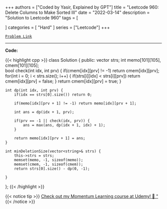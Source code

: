 
+++
authors = ["Coded by Yasir, Explained by GPT"]
title = "Leetcode 960: Delete Columns to Make Sorted III"
date = "2022-03-14"
description = "Solution to Leetcode 960"
tags = [
    
]
categories = [
    "Hard"
]
series = ["Leetcode"]
+++



[`Problem Link`](https://leetcode.com/problems/delete-columns-to-make-sorted-iii/description/)

---

**Code:**

{{< highlight cpp >}}
class Solution {
public:
    vector<string> strs;
    int memo[101][105], cmem[101][105];    
    bool check(int idx, int prv) {
        if(cmem[idx][prv] != -1) return cmem[idx][prv];
        for(int i = 0; i < strs.size(); i++) {
            if(strs[i][idx] < strs[i][prv])
                return cmem[idx][prv] = false;
        }
        return cmem[idx][prv] = true;
    }

    int dp(int idx, int prv) {
        if(idx == strs[0].size()) return 0;
        
        if(memo[idx][prv + 1] != -1) return memo[idx][prv + 1];
        
        int ans = dp(idx + 1, prv);
        
        if(prv == -1 || check(idx, prv)) {
            ans = max(ans, dp(idx + 1, idx) + 1);
        }
        
        return memo[idx][prv + 1] = ans;
    }
    
    int minDeletionSize(vector<string>& strs) {
        this->strs = strs;
        memset(memo, -1, sizeof(memo));
        memset(cmem, -1, sizeof(cmem));
        return strs[0].size() - dp(0, -1);
        
    }
};
{{< /highlight >}}


{{< notice tip >}}
[Check out my Momentum Learning course at Udemy! 🚀 "](https://www.udemy.com/course/blind-75-the-data-structures-and-algorithms-essentials/)
{{< /notice >}}

